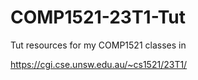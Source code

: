 # COMP1521-23T1-Tut
Tut resources for my COMP1521 classes in 

https://cgi.cse.unsw.edu.au/~cs1521/23T1/
